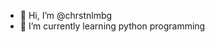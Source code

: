 - 👋 Hi, I’m @chrstnlmbg
- 🌱 I’m currently learning python programming 

<!---
chrstnlmbg/chrstnlmbg is a ✨ special ✨ repository because its `README.md` (this file) appears on your GitHub profile.
You can click the Preview link to take a look at your changes.
--->
